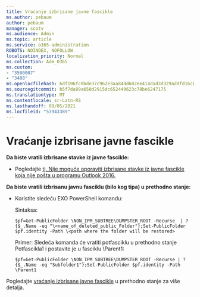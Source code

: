 ```yaml
---
title: Vraćanje izbrisane javne fascikle
ms.author: pebaum
author: pebaum
manager: scotv
ms.audience: Admin
ms.topic: article
ms.service: o365-administration
ROBOTS: NOINDEX, NOFOLLOW
localization_priority: Normal
ms.collection: Adm_O365
ms.custom:
- "3500007"
- "3488"
ms.openlocfilehash: 6df196fc0bde37c962e3aa84dd602ee414dad3d329addfd16cb6e3dcc40fc2ae
ms.sourcegitcommit: b5f7da89a650d2915dc652449623c78be6247175
ms.translationtype: MT
ms.contentlocale: sr-Latn-RS
ms.lasthandoff: 08/05/2021
ms.locfileid: "53943389"
---
```

# <a name="restore-a-deleted-public-folder"></a>Vraćanje izbrisane javne fascikle

**Da biste vratili izbrisane stavke iz javne fascikle:**

- Pogledajte [tj. Nije moguće oporaviti izbrisane stavke iz javne fascikle koja nije pošta u programu Outlook 2016.](https://aka.ms/pfrec)
 
**Da biste vratili izbrisanu javnu fasciklu (bilo kog tipa) u prethodno stanje:** 

- Koristite sledeću EXO PowerShell komandu:

    Sintaksa:

     `$pf=Get-PublicFolder \NON_IPM_SUBTREE\DUMPSTER_ROOT -Recurse  | ?{$_.Name -eq "\<name_of_deleted_public_Folder"};Set-PublicFolder $pf.identity -Path \<path where the folder will be restored>`

    Primer: Sledeća komanda će vratiti potfasciklu u prethodno stanje Potfascikla1 i postavite je u fasciklu \Parent1:

    `$pf=Get-PublicFolder \NON_IPM_SUBTREE\DUMPSTER_ROOT -Recurse | ?{$_.Name -eq "Subfolder1"};Set-PublicFolder $pf.identity -Path \Parent1`

Pogledajte [vraćanje izbrisane javne fascikle](https://docs.microsoft.com/exchange/collaboration-exo/public-folders/restore-deleted-public-folder) u prethodno stanje za više detalja.
